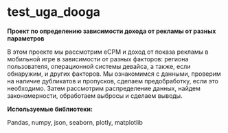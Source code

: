 # test_uga_dooga
<b>Проект по определению зависимости дохода от рекламы от разных параметров</b>


В этом проекте мы рассмотрим eCPM и доход от показа рекламы в мобильной игре в зависимости от разных факторов: региона пользователя, операционной системы девайса, а также, если обнаружим, и других факторов.
Мы ознакомимся с данными, проверим на наличие дубликатов и пропусков, сделаем предобработку, если это необходимо. Затем рассмотрим распределение данных, найдем закономерности, обработаем выбросы и сделаем выводы.

<b>Используемые библиотеки: </b>

Pandas, numpy, json, seaborn, plotly, matplotlib
